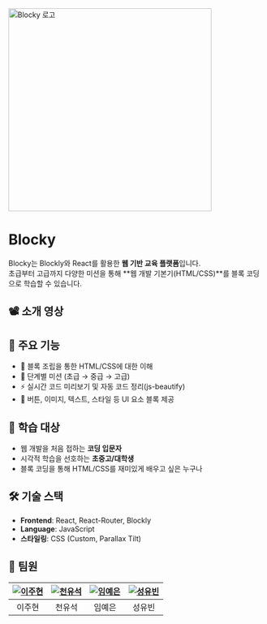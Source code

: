 <img src="https://i.ibb.co/TB50Q24t/blocky-logo.png" alt="Blocky 로고" width="400"/>


# Blocky

Blocky는 Blockly와 React를 활용한 **웹 기반 교육 플랫폼**입니다.  
초급부터 고급까지 다양한 미션을 통해 **웹 개발 기본기(HTML/CSS)**를 블록 코딩으로 학습할 수 있습니다.


## 📽️ 소개 영상


## 🚀 주요 기능
- 🧩 블록 조립을 통한 HTML/CSS에 대한 이해
- 🎯 단계별 미션 (초급 → 중급 → 고급)
- ⚡ 실시간 코드 미리보기 및 자동 코드 정리(js-beautify)
- 🎨 버튼, 이미지, 텍스트, 스타일 등 UI 요소 블록 제공


## 🎯 학습 대상
- 웹 개발을 처음 접하는 **코딩 입문자**
- 시각적 학습을 선호하는 **초중고/대학생**
- 블록 코딩을 통해 HTML/CSS를 재미있게 배우고 싶은 누구나

## 🛠️ 기술 스택
- **Frontend**: React, React-Router, Blockly
- **Language**: JavaScript
- **스타일링**: CSS (Custom, Parallax Tilt)


## 👥 팀원

| [![이주현](https://github.com/hana03030.png)](https://github.com/hana03030) | [![천유석](https://github.com/chunys.png)](https://github.com/chunys) | [![임예은](https://github.com/ye-eun-min201.png)](https://github.com/ye-eun-min201) | [![성유빈](https://github.com/mimolulu.png)](https://github.com/mimolulu) |
|:---:|:---:|:---:|:---:|
| 이주현 | 천유석 | 임예은 | 성유빈 |
